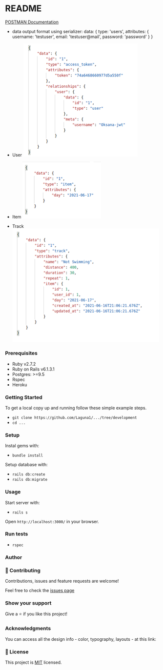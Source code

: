 # README

[POSTMAN Documentation](https://documenter.getpostman.com/view/13821409/TzeWH8aG)

- data output format using serializer: 
 data: {
  type: 'users',
  attributes: {
    username: 'testuser',
    email: 'testuser@mail',
    password: 'password'
  }
}

- User ![login-user](./assets/user-login-responce.png)
- Item ![get-item](./assets/get-item-responce.png)
- Track ![login-user](./assets/get-track-responce.png)

### Prerequisites

- Ruby v2.7.2
- Ruby on Rails v6.1.3.1
- Postgres: >=9.5
- Rspec
- Heroku

### Getting Started

To get a local copy up and running follow these simple example steps.
- `git clone https://github.com/Laguna1/.../tree/development`
- `cd ...`

### Setup

Instal gems with:

- `bundle install`

Setup database with:
 - `rails db:create`
 - `rails db:migrate`

### Usage

Start server with:

- `rails s`

Open `http://localhost:3000/` in your browser.

### Run tests

- `rspec`




### Author

<!-- 👤 **Oksana Petrova**

- GitHub: [@github/Laguna1](https://github.com/Laguna1)
- Linkedin: [linkedin/OksanaPetrova](https://www.linkedin.com/in/oksana-petrova/)
- Twitter: [@OksanaP48303303](https://twitter.com/OksanaP48303303) -->

### 🤝 Contributing

Contributions, issues and feature requests are welcome!

Feel free to check the [issues page](https://github.com/Laguna1/.../issues)

### Show your support

Give a ⭐️ if you like this project!

### Acknowledgments

You can access all the design info - color, typography, layouts - at this link:

### 📝 License
This project is [MIT](https://github.com/Laguna1/ror-api-jwt/LICENSE) licensed.
